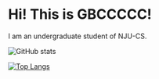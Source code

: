 # Hi! This is GBCCCCC!
I am an undergraduate student of NJU-CS. 

![GitHub stats](https://github-readme-stats.vercel.app/api?username=gbccccc&show_icons=true&theme=prussian)

[![Top Langs](https://github-readme-stats.vercel.app/api/top-langs/?username=gbccccc&layout=compact)](https://github.com/gbccccc/github-readme-stats)
